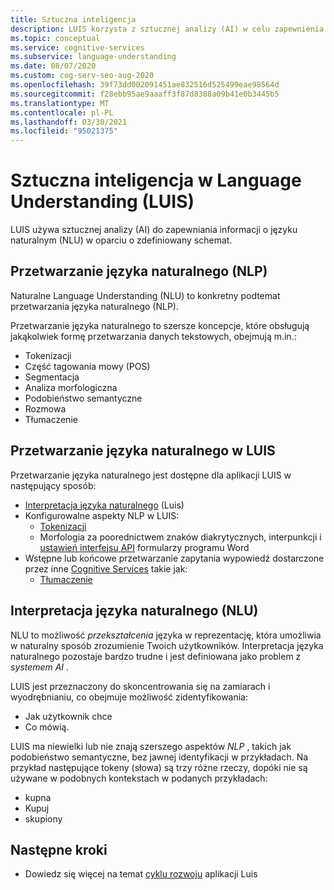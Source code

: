 ```yaml
---
title: Sztuczna inteligencja
description: LUIS korzysta z sztucznej analizy (AI) w celu zapewnienia interpretacji języka dla danych w oparciu o zdefiniowany schemat.
ms.topic: conceptual
ms.service: cognitive-services
ms.subservice: language-understanding
ms.date: 08/07/2020
ms.custom: cog-serv-seo-aug-2020
ms.openlocfilehash: 39f73dd002091451ae832516d525499eae98564d
ms.sourcegitcommit: f28ebb95ae9aaaff3f87d8388a09b41e0b3445b5
ms.translationtype: MT
ms.contentlocale: pl-PL
ms.lasthandoff: 03/30/2021
ms.locfileid: "95021375"
---
```

# <a name="artificial-intelligence-in-language-understanding-luis"></a>Sztuczna inteligencja w Language Understanding (LUIS)

LUIS używa sztucznej analizy (AI) do zapewniania informacji o języku naturalnym (NLU) w oparciu o zdefiniowany schemat.

## <a name="natural-language-processing-nlp"></a>Przetwarzanie języka naturalnego (NLP)

Naturalne Language Understanding (NLU) to konkretny podtemat przetwarzania języka naturalnego (NLP).

Przetwarzanie języka naturalnego to szersze koncepcje, które obsługują jakąkolwiek formę przetwarzania danych tekstowych, obejmują m.in.:

* Tokenizacji
* Część tagowania mowy (POS)
* Segmentacja
* Analiza morfologiczna
* Podobieństwo semantyczne
* Rozmowa
* Tłumaczenie

## <a name="natural-language-processing-in-luis"></a>Przetwarzanie języka naturalnego w LUIS

Przetwarzanie języka naturalnego jest dostępne dla aplikacji LUIS w następujący sposób:
* [Interpretacja języka naturalnego](#natural-language-processing-nlp) (Luis)
* Konfigurowalne aspekty NLP w LUIS:
    * [Tokenizacji](luis-language-support.md#tokenization)
    * Morfologia za poorednictwem znaków diakrytycznych, interpunkcji i [ustawień interfejsu API](luis-reference-application-settings.md) formularzy programu Word
* Wstępne lub końcowe przetwarzanie zapytania wypowiedź dostarczone przez inne [Cognitive Services](../what-are-cognitive-services.md) takie jak:
    * [Tłumaczenie](../translator/translator-info-overview.md)

## <a name="natural-language-understanding-nlu"></a>Interpretacja języka naturalnego (NLU)

NLU to możliwość _przekształcenia_ języka w reprezentację, która umożliwia w naturalny sposób zrozumienie Twoich użytkowników. Interpretacja języka naturalnego pozostaje bardzo trudne i jest definiowana jako problem z _systemem AI_ .

LUIS jest przeznaczony do skoncentrowania się na zamiarach i wyodrębnianiu, co obejmuje możliwość zidentyfikowania:
* Jak użytkownik chce
* Co mówią.

LUIS ma niewielki lub nie znają szerszego aspektów _NLP_ , takich jak podobieństwo semantyczne, bez jawnej identyfikacji w przykładach. Na przykład następujące tokeny (słowa) są trzy różne rzeczy, dopóki nie są używane w podobnych kontekstach w podanych przykładach:

* kupna
* Kupuj
* skupiony

## <a name="next-steps"></a>Następne kroki

* Dowiedz się więcej na temat [cyklu rozwoju](luis-concept-app-iteration.md) aplikacji Luis